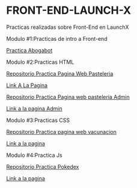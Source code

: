 # FRONT-END-LAUNCH-X

Practicas realizadas sobre Front-End en LaunchX

Modulo #1:Practicas de intro a Front-end

[Practica Abogabot](https://github.com/DiegoDominguez3132/FRONT-END-LAUNCH-X/tree/Abogabot)

Modulo #2:Practicas HTML

[Repositorio Practica Pagina Web Pasteleria](https://github.com/DiegoDominguez3132/FRONT-END-LAUNCH-X)

[Link A  La Pagina](https://diegodominguez3132.github.io/FRONT-END-LAUNCH-X/)

[Repositorio Practica Pagina web pasteleria Admin](https://github.com/DiegoDominguez3132/pasteleria-web)

[Link a la pagina Admin](https://github.com/DiegoDominguez3132/pasteleria-web)

Modulo #3:Practicas CSS

[Repositorio Practica pagina web vacunacion](https://github.com/DiegoDominguez3132/Pagina-web-Vaccination)

[Link a la pagina](https://diegodominguez3132.github.io/Pagina-web-Vaccination/)

Modulo #4:Practica Js

[Repositorio Practica Pokedex](https://github.com/DiegoDominguez3132/PRACTICA-JS)

[Link a la pagina](https://diegodominguez3132.github.io/PRACTICA-JS/)


